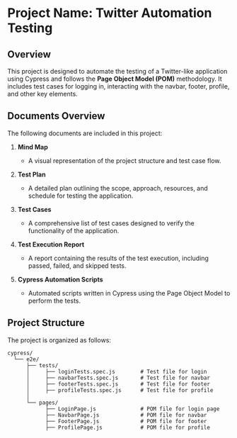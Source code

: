# Project Name: Twitter Automation Testing

## Overview
This project is designed to automate the testing of a Twitter-like application using Cypress and follows the **Page Object Model (POM)** methodology. It includes test cases for logging in, interacting with the navbar, footer, profile, and other key elements.

## Documents Overview

The following documents are included in this project:

1. **Mind Map**  
   - A visual representation of the project structure and test case flow.
   
2. **Test Plan**  
   - A detailed plan outlining the scope, approach, resources, and schedule for testing the application.
   
3. **Test Cases**  
   - A comprehensive list of test cases designed to verify the functionality of the application.

4. **Test Execution Report**  
   - A report containing the results of the test execution, including passed, failed, and skipped tests.

5. **Cypress Automation Scripts**  
   - Automated scripts written in Cypress using the Page Object Model to perform the tests.

## Project Structure

The project is organized as follows:

```plaintext
cypress/
  └── e2e/
      ├── tests/
      │     ├── loginTests.spec.js        # Test file for login
      │     ├── navbarTests.spec.js       # Test file for navbar
      │     ├── footerTests.spec.js       # Test file for footer
      │     ├── profileTests.spec.js      # Test file for profile
      │
      └── pages/
            ├── LoginPage.js              # POM file for login page
            ├── NavbarPage.js             # POM file for navbar
            ├── FooterPage.js             # POM file for footer
            ├── ProfilePage.js            # POM file for profile


